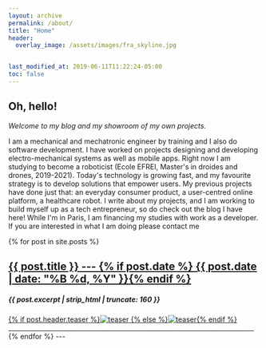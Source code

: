 ```yaml
---
layout: archive
permalink: /about/
title: "Home"
header:
  overlay_image: /assets/images/fra_skyline.jpg


last_modified_at: 2019-06-11T11:22:24-05:00
toc: false
---
```

<h2>Oh, hello!</h2>
<i>Welcome to my blog and my showroom of my own projects.</i>

I am a mechanical and mechatronic engineer by training and I also do software development.
I have worked on projects designing and developing electro-mechanical systems as well as mobile apps.
Right now I am studying to become a roboticist (Ecole EFREI, Master's in droides and drones, 2019-2021).
Today's technology is growing fast, and my favourite strategy is to develop solutions that empower users.
My previous projects have done just that: an everyday consumer product, a user-centred online platform,
a healthcare robot. I write about my projects, and I am working to build myself up as a tech entrepreneur,
so do check out the blog I have here! While I'm in Paris, I am financing my studies with work as a developer.
If you are interested in what I am doing please contact me

{% for post in site.posts %}
  <article class="tile" itemscope itemtype="http://schema.org/Article">
  <!-- TITLE -->
    <h2 class="post-title" itemprop="name">
    <a href="{{ site.url }}{{ post.url }}">{{ post.title }} --- {% if post.date %} <time class="entry-date date published" datetime="{{ post.date | date: "%Y-%m-%d" }}" itemprop="datePublished">{{ post.date | date: "%B %d, %Y" }}</time>{% endif %} </a>
    </h2>
  <!-- DATE   
    <h5>{% if post.date %}<p class="entry-date date published"><time datetime="{{ post.date | date: "%Y-%m-%d" }}" itemprop="datePublished">{{ post.date | date: "%B %d, %Y" }}</time></p>{% endif %}</h5>-->
  <!-- DESCRIPTION -->  
    <h5 class="post-excerpt" itemprop="description">{{ post.excerpt | strip_html | truncate: 160 }}</h5>
  <!-- HEADER -->
    <a href="{{ site.url }}{{ post.url }}" title="{{ post.title }}" class="post-teaser">{% if post.header.teaser %}<img src="../{{ post.header.teaser }}" alt="teaser" itemprop="image">
      {% else %}<img src="{{ site.url }}/images/{{ site.teaser }}" alt="teaser" itemprop="image">{% endif %}</a>
  </article><!-- /.tile -->
  _____________________________________________________________________________
{% endfor %}
---
